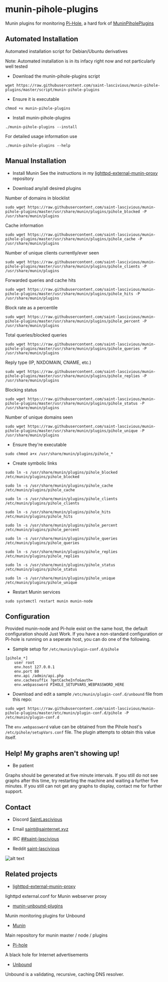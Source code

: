 # munin-pihole-plugins

Munin plugins for monitoring [Pi-Hole](https://github.com/pi-hole/pi-hole), a hard fork of [MuninPiholePlugins](https://github.com/Rauks/MuninPiholePlugins)

## Automated Installation
Automated installation script for Debian/Ubuntu derivatives

Note: Automated installation is in its infacy right now and not particularly well tested

* Download the munin-pihole-plugins script
```
wget https://raw.githubusercontent.com/saint-lascivious/munin-pihole-plugins/master/script/munin-pihole-plugins
```
* Ensure it is executable
```
chmod +x munin-pihole-plugins
```
* Install munin-pihole-plugins
```
./munin-pihole-plugins --install
```
For detailed usage information use
```
./munin-pihole-plugins --help
```

## Manual Installation
* Install Munin
See the instructions in my [lighttpd-external-munin-proxy](https://github.com/saint-lascivious/lighttpd-external-munin-proxy) repository

* Download any/all desired plugins

Number of domains in blocklist
```
sudo wget https://raw.githubusercontent.com/saint-lascivious/munin-pihole-plugins/master/usr/share/munin/plugins/pihole_blocked -P /usr/share/munin/plugins
```
Cache information
```
sudo wget https://raw.githubusercontent.com/saint-lascivious/munin-pihole-plugins/master/usr/share/munin/plugins/pihole_cache -P /usr/share/munin/plugins
```
Number of unique clients currently/ever seen
```
sudo wget https://raw.githubusercontent.com/saint-lascivious/munin-pihole-plugins/master/usr/share/munin/plugins/pihole_clients -P /usr/share/munin/plugins
```
Forwarded queries and cache hits
```
sudo wget https://raw.githubusercontent.com/saint-lascivious/munin-pihole-plugins/master/usr/share/munin/plugins/pihole_hits -P /usr/share/munin/plugins
```
Block rate as a percentile
```
sudo wget https://raw.githubusercontent.com/saint-lascivious/munin-pihole-plugins/master/usr/share/munin/plugins/pihole_percent -P /usr/share/munin/plugins
```
Total queries/blocked queries
```
sudo wget https://raw.githubusercontent.com/saint-lascivious/munin-pihole-plugins/master/usr/share/munin/plugins/pihole_queries -P /usr/share/munin/plugins
```
Reply type (IP, NXDOMAIN, CNAME, etc.)
```
sudo wget https://raw.githubusercontent.com/saint-lascivious/munin-pihole-plugins/master/usr/share/munin/plugins/pihole_replies -P /usr/share/munin/plugins
```
Blocking status
```
sudo wget https://raw.githubusercontent.com/saint-lascivious/munin-pihole-plugins/master/usr/share/munin/plugins/pihole_status -P /usr/share/munin/plugins
```
Number of unique domains seen
```
sudo wget https://raw.githubusercontent.com/saint-lascivious/munin-pihole-plugins/master/usr/share/munin/plugins/pihole_unique -P /usr/share/munin/plugins
```


* Ensure they're executable
```
sudo chmod a+x /usr/share/munin/plugins/pihole_*
```


* Create symbolic links
```
sudo ln -s /usr/share/munin/plugins/pihole_blocked /etc/munin/plugins/pihole_blocked
```
```
sudo ln -s /usr/share/munin/plugins/pihole_cache /etc/munin/plugins/pihole_cache
```
```
sudo ln -s /usr/share/munin/plugins/pihole_clients /etc/munin/plugins/pihole_clients
```
```
sudo ln -s /usr/share/munin/plugins/pihole_hits /etc/munin/plugins/pihole_hits
```
```
sudo ln -s /usr/share/munin/plugins/pihole_percent /etc/munin/plugins/pihole_percent
```
```
sudo ln -s /usr/share/munin/plugins/pihole_queries /etc/munin/plugins/pihole_queries
```
```
sudo ln -s /usr/share/munin/plugins/pihole_replies /etc/munin/plugins/pihole_replies
```
```
sudo ln -s /usr/share/munin/plugins/pihole_status /etc/munin/plugins/pihole_status
```
```
sudo ln -s /usr/share/munin/plugins/pihole_unique /etc/munin/plugins/pihole_unique
```

* Restart Munin services
```
sudo systemctl restart munin munin-node
```

## Configuration

Provided munin-node and Pi-hole exist on the same host, the default configuration should Just Work. If you have a non-standard configuration or Pi-hole is running on a seperate host, you can do one of the following.

* Sample setup for `/etc/munin/plugin-conf.d/pihole`
```
[pihole_*]
    user root
    env.host 127.0.0.1
    env.port 80
    env.api /admin/api.php
    env.cachesuffix ?getCacheInfo&auth=
    env.webpassword PIHOLE_SETUPVARS_WEBPASSWORD_HERE
```

* Download and edit a sample `/etc/munin/plugin-conf.d/unbound` file from this repo:
```
sudo wget https://raw.githubusercontent.com/saint-lascivious/munin-pihole-plugins/master/etc/munin/plugin-conf.d/pihole -P /etc/munin/plugin-conf.d
```
The `env.webpassword` value can be obtained from the Pihole host's `/etc/pihole/setupVars.conf` file. The plugin attempts to obtain this value itself.

## Help! My graphs aren't showing up!

* Be patient

Graphs should be generated at five minute intervals. If you still do not see graphs after this time, try restarting the machine and waiting a further five minutes. If you still can not get any graphs to display, contact me for further support.

## Contact
* Discord
[SaintLascivious](https://discord.gg/NC7taVyn)

* Email
saint@sainternet.xyz

* IRC
[##saint-lascivious](https://webchat.freenode.net/##saint-lascivious)

* Reddit
[saint-lascivious](https://www.reddit.com/user/saint-lascivious)

![alt text][logo]

[logo]:https://vignette.wikia.nocookie.net/pokemon/images/7/76/265Wurmple.png "Using the spikes on its rear end, Wurmple peels the bark off trees and feeds on the sap that oozes out. This Pokémon's feet are tipped with suction pads that allow it to cling to glass without slipping."

## Related projects
* [lighttpd-external-munin-proxy](https://github.com/saint-lascivious/lighttpd-external-munin-proxy)

lighttpd external.conf for Munin webserver proxy

* [munin-unbound-plugins](https://github.com/saint-lascivious/munin-unbound-plugins)

Munin monitoring plugins for Unbound

* [Munin](https://github.com/munin-monitoring/munin)

Main repository for munin master / node / plugins

* [Pi-hole](https://github.com/pi-hole/pi-hole)

A black hole for Internet advertisements

* [Unbound](https://github.com/NLnetLabs/unbound)

Unbound is a validating, recursive, caching DNS resolver.
